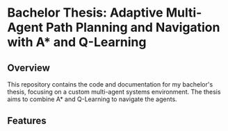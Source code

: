 # Bachelor Thesis: Adaptive Multi-Agent Path Planning and Navigation with A* and Q-Learning

## Overview
This repository contains the code and documentation for my bachelor's thesis, focusing on a custom multi-agent systems environment. The thesis aims to combine A* and Q-Learning to navigate the agents.

## Features



